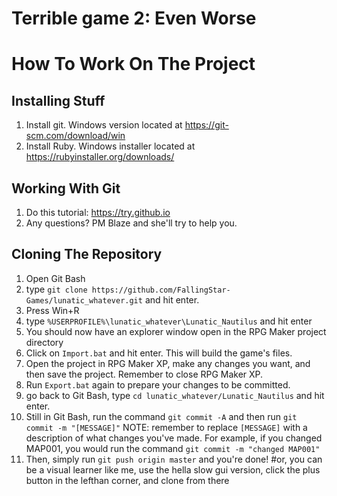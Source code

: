 # Terrible game 2: Even Worse

# How To Work On The Project

## Installing Stuff
1. Install git. Windows version located at https://git-scm.com/download/win
2. Install Ruby. Windows installer located at https://rubyinstaller.org/downloads/

## Working With Git
1. Do this tutorial: https://try.github.io
2. Any questions? PM Blaze and she'll try to help you.

## Cloning The Repository
1. Open Git Bash
2. type `git clone https://github.com/FallingStar-Games/lunatic_whatever.git` and hit enter.
3. Press Win+R
4. type `%USERPROFILE%\lunatic_whatever\Lunatic_Nautilus` and hit enter
5. You should now have an explorer window open in the RPG Maker project directory
6. Click on `Import.bat` and hit enter. This will build the game's files.
7. Open the project in RPG Maker XP, make any changes you want, and then save the project. Remember to close RPG Maker XP.
8. Run `Export.bat` again to prepare your changes to be committed.
9. go back to Git Bash, type `cd lunatic_whatever/Lunatic_Nautilus` and hit enter.
10. Still in Git Bash, run the command `git commit -A` and then run `git commit -m "[MESSAGE]"` NOTE: remember to replace `[MESSAGE]` with a description of what changes you've made. For example, if you changed MAP001, you would run the command `git commit -m "changed MAP001"`
11. Then, simply run `git push origin master` and you're done!
#or, you can be a visual learner like me, use the hella slow gui version, click the plus button in the lefthan corner, and clone from there